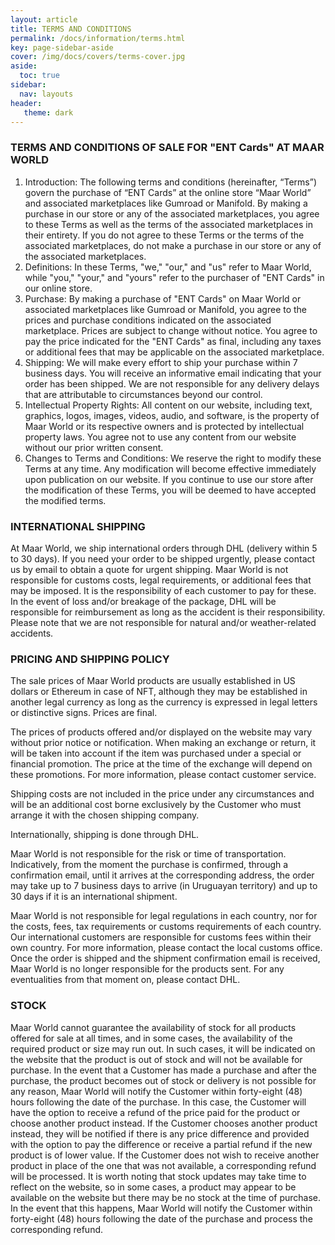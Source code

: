 ```yaml
---
layout: article
title: TERMS AND CONDITIONS
permalink: /docs/information/terms.html
key: page-sidebar-aside
cover: /img/docs/covers/terms-cover.jpg
aside:
  toc: true
sidebar:
  nav: layouts
header:
   theme: dark
---
```


### TERMS AND CONDITIONS OF SALE FOR "ENT Cards" AT MAAR WORLD

1. Introduction: The following terms and conditions (hereinafter, “Terms”) govern the purchase of “ENT Cards” at the online store “Maar World” and associated marketplaces like Gumroad or Manifold. By making a purchase in our store or any of the associated marketplaces, you agree to these Terms as well as the terms of the associated marketplaces in their entirety. If you do not agree to these Terms or the terms of the associated marketplaces, do not make a purchase in our store or any of the associated marketplaces.
1. Definitions: In these Terms, "we," "our," and "us" refer to Maar World, while "you," "your," and "yours" refer to the purchaser of "ENT Cards" in our online store.
1. Purchase: By making a purchase of "ENT Cards" on Maar World or associated marketplaces like Gumroad or Manifold, you agree to the prices and purchase conditions indicated on the associated marketplace. Prices are subject to change without notice. You agree to pay the price indicated for the "ENT Cards" as final, including any taxes or additional fees that may be applicable on the associated marketplace.
1. Shipping: We will make every effort to ship your purchase within 7 business days. You will receive an informative email indicating that your order has been shipped. We are not responsible for any delivery delays that are attributable to circumstances beyond our control.
1. Intellectual Property Rights: All content on our website, including text, graphics, logos, images, videos, audio, and software, is the property of Maar World or its respective owners and is protected by intellectual property laws. You agree not to use any content from our website without our prior written consent.
1. Changes to Terms and Conditions: We reserve the right to modify these Terms at any time. Any modification will become effective immediately upon publication on our website. If you continue to use our store after the modification of these Terms, you will be deemed to have accepted the modified terms.

### INTERNATIONAL SHIPPING

At Maar World, we ship international orders through DHL (delivery within 5 to 30 days). If you need your order to be shipped urgently, please contact us by email to obtain a quote for urgent shipping. Maar World is not responsible for customs costs, legal requirements, or additional fees that may be imposed. It is the responsibility of each customer to pay for these. In the event of loss and/or breakage of the package, DHL will be responsible for reimbursement as long as the accident is their responsibility. Please note that we are not responsible for natural and/or weather-related accidents.

### PRICING AND SHIPPING POLICY

The sale prices of Maar World products are usually established in US dollars or Ethereum in case of NFT, although they may be established in another legal currency as long as the currency is expressed in legal letters or distinctive signs. Prices are final.

The prices of products offered and/or displayed on the website may vary without prior notice or notification. When making an exchange or return, it will be taken into account if the item was purchased under a special or financial promotion. The price at the time of the exchange will depend on these promotions. For more information, please contact customer service.

Shipping costs are not included in the price under any circumstances and will be an additional cost borne exclusively by the Customer who must arrange it with the chosen shipping company.

Internationally, shipping is done through DHL.

Maar World is not responsible for the risk or time of transportation. Indicatively, from the moment the purchase is confirmed, through a confirmation email, until it arrives at the corresponding address, the order may take up to 7 business days to arrive (in Uruguayan territory) and up to 30 days if it is an international shipment.

Maar World is not responsible for legal regulations in each country, nor for the costs, fees, tax requirements or customs requirements of each country. Our international customers are responsible for customs fees within their own country. For more information, please contact the local customs office. Once the order is shipped and the shipment confirmation email is received, Maar World is no longer responsible for the products sent. For any eventualities from that moment on, please contact DHL.

### STOCK

Maar World cannot guarantee the availability of stock for all products offered for sale at all times, and in some cases, the availability of the required product or size may run out. In such cases, it will be indicated on the website that the product is out of stock and will not be available for purchase.
In the event that a Customer has made a purchase and after the purchase, the product becomes out of stock or delivery is not possible for any reason, Maar World will notify the Customer within forty-eight (48) hours following the date of the purchase. In this case, the Customer will have the option to receive a refund of the price paid for the product or choose another product instead.
If the Customer chooses another product instead, they will be notified if there is any price difference and provided with the option to pay the difference or receive a partial refund if the new product is of lower value. If the Customer does not wish to receive another product in place of the one that was not available, a corresponding refund will be processed.
It is worth noting that stock updates may take time to reflect on the website, so in some cases, a product may appear to be available on the website but there may be no stock at the time of purchase. In the event that this happens, Maar World will notify the Customer within forty-eight (48) hours following the date of the purchase and process the corresponding refund.


